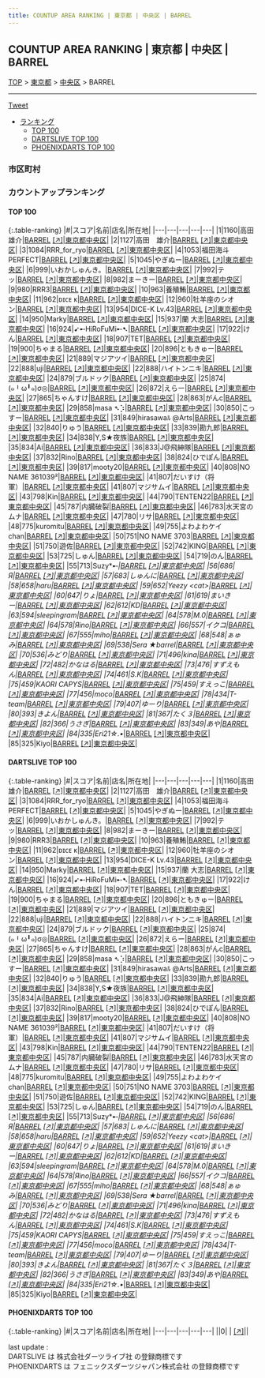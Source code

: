 ```yaml
---
title: COUNTUP AREA RANKING | 東京都 | 中央区 | BARREL
---
```

## COUNTUP AREA RANKING | 東京都 | 中央区 | BARREL

[TOP](/darts/rank/) > [東京都](/darts/rank/東京都/) > [中央区](/darts/rank/東京都/中央区/) > BARREL

___

<a href="https://twitter.com/share?ref_src=twsrc%5Etfw" data-text="COUNTUP AREA RANKING | 東京都中央区BARREL" class="twitter-share-button" data-hashtags="DARTSLIVE,PHOENIXDARTS,darts,ダーツ" data-show-count="false">Tweet</a>

* [ランキング](#カウントアップランキング)
    * [TOP 100](#top-100)
    * [DARTSLIVE TOP 100](#dartslive-top-100)
    * [PHOENIXDARTS TOP 100](#phoenixdarts-top-100)

### 市区町村

<ul>

</ul>

### カウントアップランキング

#### TOP 100



{:.table-ranking}
|#|スコア|名前|店名|所在地|
|---|---|---|---|---|
|1|1160|<span class="rank-name-dl">高田 雄介</span>|<a href="/darts/rank/shops/43c4348ed95f84d40d9b047a20a7ba1e.html">BARREL</a> <a href="https://search.dartslive.com/jp/shop/43c4348ed95f84d40d9b047a20a7ba1e">[↗]</a>|<a href="/darts/rank/東京都/中央区">東京都中央区</a>|
|2|1127|<span class="rank-name-dl">高田　雄介</span>|<a href="/darts/rank/shops/43c4348ed95f84d40d9b047a20a7ba1e.html">BARREL</a> <a href="https://search.dartslive.com/jp/shop/43c4348ed95f84d40d9b047a20a7ba1e">[↗]</a>|<a href="/darts/rank/東京都/中央区">東京都中央区</a>|
|3|1084|<span class="rank-name-dl">RRR_for_ryo</span>|<a href="/darts/rank/shops/43c4348ed95f84d40d9b047a20a7ba1e.html">BARREL</a> <a href="https://search.dartslive.com/jp/shop/43c4348ed95f84d40d9b047a20a7ba1e">[↗]</a>|<a href="/darts/rank/東京都/中央区">東京都中央区</a>|
|4|1053|<span class="rank-name-dl">福田海斗PERFECT</span>|<a href="/darts/rank/shops/43c4348ed95f84d40d9b047a20a7ba1e.html">BARREL</a> <a href="https://search.dartslive.com/jp/shop/43c4348ed95f84d40d9b047a20a7ba1e">[↗]</a>|<a href="/darts/rank/東京都/中央区">東京都中央区</a>|
|5|1045|<span class="rank-name-dl">やぎぬー</span>|<a href="/darts/rank/shops/43c4348ed95f84d40d9b047a20a7ba1e.html">BARREL</a> <a href="https://search.dartslive.com/jp/shop/43c4348ed95f84d40d9b047a20a7ba1e">[↗]</a>|<a href="/darts/rank/東京都/中央区">東京都中央区</a>|
|6|999|<span class="rank-name-dl">いおかしゅんき。</span>|<a href="/darts/rank/shops/43c4348ed95f84d40d9b047a20a7ba1e.html">BARREL</a> <a href="https://search.dartslive.com/jp/shop/43c4348ed95f84d40d9b047a20a7ba1e">[↗]</a>|<a href="/darts/rank/東京都/中央区">東京都中央区</a>|
|7|992|<span class="rank-name-dl">テッ</span>|<a href="/darts/rank/shops/43c4348ed95f84d40d9b047a20a7ba1e.html">BARREL</a> <a href="https://search.dartslive.com/jp/shop/43c4348ed95f84d40d9b047a20a7ba1e">[↗]</a>|<a href="/darts/rank/東京都/中央区">東京都中央区</a>|
|8|982|<span class="rank-name-dl">まーきー</span>|<a href="/darts/rank/shops/43c4348ed95f84d40d9b047a20a7ba1e.html">BARREL</a> <a href="https://search.dartslive.com/jp/shop/43c4348ed95f84d40d9b047a20a7ba1e">[↗]</a>|<a href="/darts/rank/東京都/中央区">東京都中央区</a>|
|9|980|<span class="rank-name-dl">RRR3</span>|<a href="/darts/rank/shops/43c4348ed95f84d40d9b047a20a7ba1e.html">BARREL</a> <a href="https://search.dartslive.com/jp/shop/43c4348ed95f84d40d9b047a20a7ba1e">[↗]</a>|<a href="/darts/rank/東京都/中央区">東京都中央区</a>|
|10|963|<span class="rank-name-dl">養殖鮪</span>|<a href="/darts/rank/shops/43c4348ed95f84d40d9b047a20a7ba1e.html">BARREL</a> <a href="https://search.dartslive.com/jp/shop/43c4348ed95f84d40d9b047a20a7ba1e">[↗]</a>|<a href="/darts/rank/東京都/中央区">東京都中央区</a>|
|11|962|<span class="rank-name-dl">ᴅɪᴄᴇ ᴋ</span>|<a href="/darts/rank/shops/43c4348ed95f84d40d9b047a20a7ba1e.html">BARREL</a> <a href="https://search.dartslive.com/jp/shop/43c4348ed95f84d40d9b047a20a7ba1e">[↗]</a>|<a href="/darts/rank/東京都/中央区">東京都中央区</a>|
|12|960|<span class="rank-name-dl">牡羊座のシオン</span>|<a href="/darts/rank/shops/43c4348ed95f84d40d9b047a20a7ba1e.html">BARREL</a> <a href="https://search.dartslive.com/jp/shop/43c4348ed95f84d40d9b047a20a7ba1e">[↗]</a>|<a href="/darts/rank/東京都/中央区">東京都中央区</a>|
|13|954|<span class="rank-name-dl">DICE-K Lv.43</span>|<a href="/darts/rank/shops/43c4348ed95f84d40d9b047a20a7ba1e.html">BARREL</a> <a href="https://search.dartslive.com/jp/shop/43c4348ed95f84d40d9b047a20a7ba1e">[↗]</a>|<a href="/darts/rank/東京都/中央区">東京都中央区</a>|
|14|950|<span class="rank-name-dl">Marky</span>|<a href="/darts/rank/shops/43c4348ed95f84d40d9b047a20a7ba1e.html">BARREL</a> <a href="https://search.dartslive.com/jp/shop/43c4348ed95f84d40d9b047a20a7ba1e">[↗]</a>|<a href="/darts/rank/東京都/中央区">東京都中央区</a>|
|15|937|<span class="rank-name-dl">蘭 大志</span>|<a href="/darts/rank/shops/43c4348ed95f84d40d9b047a20a7ba1e.html">BARREL</a> <a href="https://search.dartslive.com/jp/shop/43c4348ed95f84d40d9b047a20a7ba1e">[↗]</a>|<a href="/darts/rank/東京都/中央区">東京都中央区</a>|
|16|924|<span class="rank-name-dl">➹➸HiRoFuMi➸➷</span>|<a href="/darts/rank/shops/43c4348ed95f84d40d9b047a20a7ba1e.html">BARREL</a> <a href="https://search.dartslive.com/jp/shop/43c4348ed95f84d40d9b047a20a7ba1e">[↗]</a>|<a href="/darts/rank/東京都/中央区">東京都中央区</a>|
|17|922|<span class="rank-name-dl">けん</span>|<a href="/darts/rank/shops/43c4348ed95f84d40d9b047a20a7ba1e.html">BARREL</a> <a href="https://search.dartslive.com/jp/shop/43c4348ed95f84d40d9b047a20a7ba1e">[↗]</a>|<a href="/darts/rank/東京都/中央区">東京都中央区</a>|
|18|907|<span class="rank-name-dl">TET</span>|<a href="/darts/rank/shops/43c4348ed95f84d40d9b047a20a7ba1e.html">BARREL</a> <a href="https://search.dartslive.com/jp/shop/43c4348ed95f84d40d9b047a20a7ba1e">[↗]</a>|<a href="/darts/rank/東京都/中央区">東京都中央区</a>|
|19|900|<span class="rank-name-dl">ちゃまる</span>|<a href="/darts/rank/shops/43c4348ed95f84d40d9b047a20a7ba1e.html">BARREL</a> <a href="https://search.dartslive.com/jp/shop/43c4348ed95f84d40d9b047a20a7ba1e">[↗]</a>|<a href="/darts/rank/東京都/中央区">東京都中央区</a>|
|20|896|<span class="rank-name-dl">ともきゅー</span>|<a href="/darts/rank/shops/43c4348ed95f84d40d9b047a20a7ba1e.html">BARREL</a> <a href="https://search.dartslive.com/jp/shop/43c4348ed95f84d40d9b047a20a7ba1e">[↗]</a>|<a href="/darts/rank/東京都/中央区">東京都中央区</a>|
|21|889|<span class="rank-name-dl">マジアツイ</span>|<a href="/darts/rank/shops/43c4348ed95f84d40d9b047a20a7ba1e.html">BARREL</a> <a href="https://search.dartslive.com/jp/shop/43c4348ed95f84d40d9b047a20a7ba1e">[↗]</a>|<a href="/darts/rank/東京都/中央区">東京都中央区</a>|
|22|888|<span class="rank-name-dl">uji</span>|<a href="/darts/rank/shops/43c4348ed95f84d40d9b047a20a7ba1e.html">BARREL</a> <a href="https://search.dartslive.com/jp/shop/43c4348ed95f84d40d9b047a20a7ba1e">[↗]</a>|<a href="/darts/rank/東京都/中央区">東京都中央区</a>|
|22|888|<span class="rank-name-dl">ハイトンニキ</span>|<a href="/darts/rank/shops/43c4348ed95f84d40d9b047a20a7ba1e.html">BARREL</a> <a href="https://search.dartslive.com/jp/shop/43c4348ed95f84d40d9b047a20a7ba1e">[↗]</a>|<a href="/darts/rank/東京都/中央区">東京都中央区</a>|
|24|879|<span class="rank-name-dl">ブルドック</span>|<a href="/darts/rank/shops/43c4348ed95f84d40d9b047a20a7ba1e.html">BARREL</a> <a href="https://search.dartslive.com/jp/shop/43c4348ed95f84d40d9b047a20a7ba1e">[↗]</a>|<a href="/darts/rank/東京都/中央区">東京都中央区</a>|
|25|874|<span class="rank-name-dl">(๑╹ω╹๑)σ◎</span>|<a href="/darts/rank/shops/43c4348ed95f84d40d9b047a20a7ba1e.html">BARREL</a> <a href="https://search.dartslive.com/jp/shop/43c4348ed95f84d40d9b047a20a7ba1e">[↗]</a>|<a href="/darts/rank/東京都/中央区">東京都中央区</a>|
|26|872|<span class="rank-name-dl">えらー</span>|<a href="/darts/rank/shops/43c4348ed95f84d40d9b047a20a7ba1e.html">BARREL</a> <a href="https://search.dartslive.com/jp/shop/43c4348ed95f84d40d9b047a20a7ba1e">[↗]</a>|<a href="/darts/rank/東京都/中央区">東京都中央区</a>|
|27|865|<span class="rank-name-dl">ちゃんすけ</span>|<a href="/darts/rank/shops/43c4348ed95f84d40d9b047a20a7ba1e.html">BARREL</a> <a href="https://search.dartslive.com/jp/shop/43c4348ed95f84d40d9b047a20a7ba1e">[↗]</a>|<a href="/darts/rank/東京都/中央区">東京都中央区</a>|
|28|863|<span class="rank-name-dl">がんc</span>|<a href="/darts/rank/shops/43c4348ed95f84d40d9b047a20a7ba1e.html">BARREL</a> <a href="https://search.dartslive.com/jp/shop/43c4348ed95f84d40d9b047a20a7ba1e">[↗]</a>|<a href="/darts/rank/東京都/中央区">東京都中央区</a>|
|29|858|<span class="rank-name-dl">masa ➴⡱</span>|<a href="/darts/rank/shops/43c4348ed95f84d40d9b047a20a7ba1e.html">BARREL</a> <a href="https://search.dartslive.com/jp/shop/43c4348ed95f84d40d9b047a20a7ba1e">[↗]</a>|<a href="/darts/rank/東京都/中央区">東京都中央区</a>|
|30|850|<span class="rank-name-dl">こっすー</span>|<a href="/darts/rank/shops/43c4348ed95f84d40d9b047a20a7ba1e.html">BARREL</a> <a href="https://search.dartslive.com/jp/shop/43c4348ed95f84d40d9b047a20a7ba1e">[↗]</a>|<a href="/darts/rank/東京都/中央区">東京都中央区</a>|
|31|849|<span class="rank-name-dl">hirasawaﾙ @Arts</span>|<a href="/darts/rank/shops/43c4348ed95f84d40d9b047a20a7ba1e.html">BARREL</a> <a href="https://search.dartslive.com/jp/shop/43c4348ed95f84d40d9b047a20a7ba1e">[↗]</a>|<a href="/darts/rank/東京都/中央区">東京都中央区</a>|
|32|840|<span class="rank-name-dl">りゅう</span>|<a href="/darts/rank/shops/43c4348ed95f84d40d9b047a20a7ba1e.html">BARREL</a> <a href="https://search.dartslive.com/jp/shop/43c4348ed95f84d40d9b047a20a7ba1e">[↗]</a>|<a href="/darts/rank/東京都/中央区">東京都中央区</a>|
|33|839|<span class="rank-name-dl">勘九郎</span>|<a href="/darts/rank/shops/43c4348ed95f84d40d9b047a20a7ba1e.html">BARREL</a> <a href="https://search.dartslive.com/jp/shop/43c4348ed95f84d40d9b047a20a7ba1e">[↗]</a>|<a href="/darts/rank/東京都/中央区">東京都中央区</a>|
|34|838|<span class="rank-name-dl">Y,S★夜族</span>|<a href="/darts/rank/shops/43c4348ed95f84d40d9b047a20a7ba1e.html">BARREL</a> <a href="https://search.dartslive.com/jp/shop/43c4348ed95f84d40d9b047a20a7ba1e">[↗]</a>|<a href="/darts/rank/東京都/中央区">東京都中央区</a>|
|35|834|<span class="rank-name-dl">Ai</span>|<a href="/darts/rank/shops/43c4348ed95f84d40d9b047a20a7ba1e.html">BARREL</a> <a href="https://search.dartslive.com/jp/shop/43c4348ed95f84d40d9b047a20a7ba1e">[↗]</a>|<a href="/darts/rank/東京都/中央区">東京都中央区</a>|
|36|833|<span class="rank-name-dl">J@飛紳隊</span>|<a href="/darts/rank/shops/43c4348ed95f84d40d9b047a20a7ba1e.html">BARREL</a> <a href="https://search.dartslive.com/jp/shop/43c4348ed95f84d40d9b047a20a7ba1e">[↗]</a>|<a href="/darts/rank/東京都/中央区">東京都中央区</a>|
|37|832|<span class="rank-name-dl">Rino</span>|<a href="/darts/rank/shops/43c4348ed95f84d40d9b047a20a7ba1e.html">BARREL</a> <a href="https://search.dartslive.com/jp/shop/43c4348ed95f84d40d9b047a20a7ba1e">[↗]</a>|<a href="/darts/rank/東京都/中央区">東京都中央区</a>|
|38|824|<span class="rank-name-dl">ひでぽん</span>|<a href="/darts/rank/shops/43c4348ed95f84d40d9b047a20a7ba1e.html">BARREL</a> <a href="https://search.dartslive.com/jp/shop/43c4348ed95f84d40d9b047a20a7ba1e">[↗]</a>|<a href="/darts/rank/東京都/中央区">東京都中央区</a>|
|39|817|<span class="rank-name-dl">mooty20</span>|<a href="/darts/rank/shops/43c4348ed95f84d40d9b047a20a7ba1e.html">BARREL</a> <a href="https://search.dartslive.com/jp/shop/43c4348ed95f84d40d9b047a20a7ba1e">[↗]</a>|<a href="/darts/rank/東京都/中央区">東京都中央区</a>|
|40|808|<span class="rank-name-dl">NO NAME 361039²</span>|<a href="/darts/rank/shops/43c4348ed95f84d40d9b047a20a7ba1e.html">BARREL</a> <a href="https://search.dartslive.com/jp/shop/43c4348ed95f84d40d9b047a20a7ba1e">[↗]</a>|<a href="/darts/rank/東京都/中央区">東京都中央区</a>|
|41|807|<span class="rank-name-dl">だいすけ（将軍）</span>|<a href="/darts/rank/shops/43c4348ed95f84d40d9b047a20a7ba1e.html">BARREL</a> <a href="https://search.dartslive.com/jp/shop/43c4348ed95f84d40d9b047a20a7ba1e">[↗]</a>|<a href="/darts/rank/東京都/中央区">東京都中央区</a>|
|41|807|<span class="rank-name-dl">マジサムイ</span>|<a href="/darts/rank/shops/43c4348ed95f84d40d9b047a20a7ba1e.html">BARREL</a> <a href="https://search.dartslive.com/jp/shop/43c4348ed95f84d40d9b047a20a7ba1e">[↗]</a>|<a href="/darts/rank/東京都/中央区">東京都中央区</a>|
|43|798|<span class="rank-name-dl">Kin</span>|<a href="/darts/rank/shops/43c4348ed95f84d40d9b047a20a7ba1e.html">BARREL</a> <a href="https://search.dartslive.com/jp/shop/43c4348ed95f84d40d9b047a20a7ba1e">[↗]</a>|<a href="/darts/rank/東京都/中央区">東京都中央区</a>|
|44|790|<span class="rank-name-dl">TENTEN22</span>|<a href="/darts/rank/shops/43c4348ed95f84d40d9b047a20a7ba1e.html">BARREL</a> <a href="https://search.dartslive.com/jp/shop/43c4348ed95f84d40d9b047a20a7ba1e">[↗]</a>|<a href="/darts/rank/東京都/中央区">東京都中央区</a>|
|45|787|<span class="rank-name-dl">内臓破裂</span>|<a href="/darts/rank/shops/43c4348ed95f84d40d9b047a20a7ba1e.html">BARREL</a> <a href="https://search.dartslive.com/jp/shop/43c4348ed95f84d40d9b047a20a7ba1e">[↗]</a>|<a href="/darts/rank/東京都/中央区">東京都中央区</a>|
|46|783|<span class="rank-name-dl">水天宮のムナ</span>|<a href="/darts/rank/shops/43c4348ed95f84d40d9b047a20a7ba1e.html">BARREL</a> <a href="https://search.dartslive.com/jp/shop/43c4348ed95f84d40d9b047a20a7ba1e">[↗]</a>|<a href="/darts/rank/東京都/中央区">東京都中央区</a>|
|47|780|<span class="rank-name-dl">リサ</span>|<a href="/darts/rank/shops/43c4348ed95f84d40d9b047a20a7ba1e.html">BARREL</a> <a href="https://search.dartslive.com/jp/shop/43c4348ed95f84d40d9b047a20a7ba1e">[↗]</a>|<a href="/darts/rank/東京都/中央区">東京都中央区</a>|
|48|775|<span class="rank-name-dl">kuromitu</span>|<a href="/darts/rank/shops/43c4348ed95f84d40d9b047a20a7ba1e.html">BARREL</a> <a href="https://search.dartslive.com/jp/shop/43c4348ed95f84d40d9b047a20a7ba1e">[↗]</a>|<a href="/darts/rank/東京都/中央区">東京都中央区</a>|
|49|755|<span class="rank-name-dl">よわよわケイchan</span>|<a href="/darts/rank/shops/43c4348ed95f84d40d9b047a20a7ba1e.html">BARREL</a> <a href="https://search.dartslive.com/jp/shop/43c4348ed95f84d40d9b047a20a7ba1e">[↗]</a>|<a href="/darts/rank/東京都/中央区">東京都中央区</a>|
|50|751|<span class="rank-name-dl">NO NAME 3703</span>|<a href="/darts/rank/shops/43c4348ed95f84d40d9b047a20a7ba1e.html">BARREL</a> <a href="https://search.dartslive.com/jp/shop/43c4348ed95f84d40d9b047a20a7ba1e">[↗]</a>|<a href="/darts/rank/東京都/中央区">東京都中央区</a>|
|51|750|<span class="rank-name-dl">遊佐</span>|<a href="/darts/rank/shops/43c4348ed95f84d40d9b047a20a7ba1e.html">BARREL</a> <a href="https://search.dartslive.com/jp/shop/43c4348ed95f84d40d9b047a20a7ba1e">[↗]</a>|<a href="/darts/rank/東京都/中央区">東京都中央区</a>|
|52|742|<span class="rank-name-dl">KING</span>|<a href="/darts/rank/shops/43c4348ed95f84d40d9b047a20a7ba1e.html">BARREL</a> <a href="https://search.dartslive.com/jp/shop/43c4348ed95f84d40d9b047a20a7ba1e">[↗]</a>|<a href="/darts/rank/東京都/中央区">東京都中央区</a>|
|53|725|<span class="rank-name-dl">しゅん</span>|<a href="/darts/rank/shops/43c4348ed95f84d40d9b047a20a7ba1e.html">BARREL</a> <a href="https://search.dartslive.com/jp/shop/43c4348ed95f84d40d9b047a20a7ba1e">[↗]</a>|<a href="/darts/rank/東京都/中央区">東京都中央区</a>|
|54|719|<span class="rank-name-dl">のん</span>|<a href="/darts/rank/shops/43c4348ed95f84d40d9b047a20a7ba1e.html">BARREL</a> <a href="https://search.dartslive.com/jp/shop/43c4348ed95f84d40d9b047a20a7ba1e">[↗]</a>|<a href="/darts/rank/東京都/中央区">東京都中央区</a>|
|55|713|<span class="rank-name-dl">Suzy*➸*</span>|<a href="/darts/rank/shops/43c4348ed95f84d40d9b047a20a7ba1e.html">BARREL</a> <a href="https://search.dartslive.com/jp/shop/43c4348ed95f84d40d9b047a20a7ba1e">[↗]</a>|<a href="/darts/rank/東京都/中央区">東京都中央区</a>|
|56|686|<span class="rank-name-dl">Я</span>|<a href="/darts/rank/shops/43c4348ed95f84d40d9b047a20a7ba1e.html">BARREL</a> <a href="https://search.dartslive.com/jp/shop/43c4348ed95f84d40d9b047a20a7ba1e">[↗]</a>|<a href="/darts/rank/東京都/中央区">東京都中央区</a>|
|57|683|<span class="rank-name-dl">しゅんに</span>|<a href="/darts/rank/shops/43c4348ed95f84d40d9b047a20a7ba1e.html">BARREL</a> <a href="https://search.dartslive.com/jp/shop/43c4348ed95f84d40d9b047a20a7ba1e">[↗]</a>|<a href="/darts/rank/東京都/中央区">東京都中央区</a>|
|58|658|<span class="rank-name-dl">haru</span>|<a href="/darts/rank/shops/43c4348ed95f84d40d9b047a20a7ba1e.html">BARREL</a> <a href="https://search.dartslive.com/jp/shop/43c4348ed95f84d40d9b047a20a7ba1e">[↗]</a>|<a href="/darts/rank/東京都/中央区">東京都中央区</a>|
|59|652|<span class="rank-name-dl">Yeezy &lt;cat&gt;</span>|<a href="/darts/rank/shops/43c4348ed95f84d40d9b047a20a7ba1e.html">BARREL</a> <a href="https://search.dartslive.com/jp/shop/43c4348ed95f84d40d9b047a20a7ba1e">[↗]</a>|<a href="/darts/rank/東京都/中央区">東京都中央区</a>|
|60|647|<span class="rank-name-dl">りょ</span>|<a href="/darts/rank/shops/43c4348ed95f84d40d9b047a20a7ba1e.html">BARREL</a> <a href="https://search.dartslive.com/jp/shop/43c4348ed95f84d40d9b047a20a7ba1e">[↗]</a>|<a href="/darts/rank/東京都/中央区">東京都中央区</a>|
|61|619|<span class="rank-name-dl">まいきー</span>|<a href="/darts/rank/shops/43c4348ed95f84d40d9b047a20a7ba1e.html">BARREL</a> <a href="https://search.dartslive.com/jp/shop/43c4348ed95f84d40d9b047a20a7ba1e">[↗]</a>|<a href="/darts/rank/東京都/中央区">東京都中央区</a>|
|62|612|<span class="rank-name-dl">KD</span>|<a href="/darts/rank/shops/43c4348ed95f84d40d9b047a20a7ba1e.html">BARREL</a> <a href="https://search.dartslive.com/jp/shop/43c4348ed95f84d40d9b047a20a7ba1e">[↗]</a>|<a href="/darts/rank/東京都/中央区">東京都中央区</a>|
|63|594|<span class="rank-name-dl">sleepingram</span>|<a href="/darts/rank/shops/43c4348ed95f84d40d9b047a20a7ba1e.html">BARREL</a> <a href="https://search.dartslive.com/jp/shop/43c4348ed95f84d40d9b047a20a7ba1e">[↗]</a>|<a href="/darts/rank/東京都/中央区">東京都中央区</a>|
|64|578|<span class="rank-name-dl">M.0</span>|<a href="/darts/rank/shops/43c4348ed95f84d40d9b047a20a7ba1e.html">BARREL</a> <a href="https://search.dartslive.com/jp/shop/43c4348ed95f84d40d9b047a20a7ba1e">[↗]</a>|<a href="/darts/rank/東京都/中央区">東京都中央区</a>|
|64|578|<span class="rank-name-dl">Яino</span>|<a href="/darts/rank/shops/43c4348ed95f84d40d9b047a20a7ba1e.html">BARREL</a> <a href="https://search.dartslive.com/jp/shop/43c4348ed95f84d40d9b047a20a7ba1e">[↗]</a>|<a href="/darts/rank/東京都/中央区">東京都中央区</a>|
|66|557|<span class="rank-name-dl">イクコ</span>|<a href="/darts/rank/shops/43c4348ed95f84d40d9b047a20a7ba1e.html">BARREL</a> <a href="https://search.dartslive.com/jp/shop/43c4348ed95f84d40d9b047a20a7ba1e">[↗]</a>|<a href="/darts/rank/東京都/中央区">東京都中央区</a>|
|67|555|<span class="rank-name-dl">miho</span>|<a href="/darts/rank/shops/43c4348ed95f84d40d9b047a20a7ba1e.html">BARREL</a> <a href="https://search.dartslive.com/jp/shop/43c4348ed95f84d40d9b047a20a7ba1e">[↗]</a>|<a href="/darts/rank/東京都/中央区">東京都中央区</a>|
|68|548|<span class="rank-name-dl">ぁゅみ</span>|<a href="/darts/rank/shops/43c4348ed95f84d40d9b047a20a7ba1e.html">BARREL</a> <a href="https://search.dartslive.com/jp/shop/43c4348ed95f84d40d9b047a20a7ba1e">[↗]</a>|<a href="/darts/rank/東京都/中央区">東京都中央区</a>|
|69|538|<span class="rank-name-dl">Sera ★barrel</span>|<a href="/darts/rank/shops/43c4348ed95f84d40d9b047a20a7ba1e.html">BARREL</a> <a href="https://search.dartslive.com/jp/shop/43c4348ed95f84d40d9b047a20a7ba1e">[↗]</a>|<a href="/darts/rank/東京都/中央区">東京都中央区</a>|
|70|536|<span class="rank-name-dl">みどり</span>|<a href="/darts/rank/shops/43c4348ed95f84d40d9b047a20a7ba1e.html">BARREL</a> <a href="https://search.dartslive.com/jp/shop/43c4348ed95f84d40d9b047a20a7ba1e">[↗]</a>|<a href="/darts/rank/東京都/中央区">東京都中央区</a>|
|71|496|<span class="rank-name-dl">kina</span>|<a href="/darts/rank/shops/43c4348ed95f84d40d9b047a20a7ba1e.html">BARREL</a> <a href="https://search.dartslive.com/jp/shop/43c4348ed95f84d40d9b047a20a7ba1e">[↗]</a>|<a href="/darts/rank/東京都/中央区">東京都中央区</a>|
|72|482|<span class="rank-name-dl">かなはる</span>|<a href="/darts/rank/shops/43c4348ed95f84d40d9b047a20a7ba1e.html">BARREL</a> <a href="https://search.dartslive.com/jp/shop/43c4348ed95f84d40d9b047a20a7ba1e">[↗]</a>|<a href="/darts/rank/東京都/中央区">東京都中央区</a>|
|73|476|<span class="rank-name-dl">すずえもん</span>|<a href="/darts/rank/shops/43c4348ed95f84d40d9b047a20a7ba1e.html">BARREL</a> <a href="https://search.dartslive.com/jp/shop/43c4348ed95f84d40d9b047a20a7ba1e">[↗]</a>|<a href="/darts/rank/東京都/中央区">東京都中央区</a>|
|74|461|<span class="rank-name-dl">S.K</span>|<a href="/darts/rank/shops/43c4348ed95f84d40d9b047a20a7ba1e.html">BARREL</a> <a href="https://search.dartslive.com/jp/shop/43c4348ed95f84d40d9b047a20a7ba1e">[↗]</a>|<a href="/darts/rank/東京都/中央区">東京都中央区</a>|
|75|459|<span class="rank-name-dl">KAORI CAPYS</span>|<a href="/darts/rank/shops/43c4348ed95f84d40d9b047a20a7ba1e.html">BARREL</a> <a href="https://search.dartslive.com/jp/shop/43c4348ed95f84d40d9b047a20a7ba1e">[↗]</a>|<a href="/darts/rank/東京都/中央区">東京都中央区</a>|
|75|459|<span class="rank-name-dl">すえっこ</span>|<a href="/darts/rank/shops/43c4348ed95f84d40d9b047a20a7ba1e.html">BARREL</a> <a href="https://search.dartslive.com/jp/shop/43c4348ed95f84d40d9b047a20a7ba1e">[↗]</a>|<a href="/darts/rank/東京都/中央区">東京都中央区</a>|
|77|456|<span class="rank-name-dl">moco</span>|<a href="/darts/rank/shops/43c4348ed95f84d40d9b047a20a7ba1e.html">BARREL</a> <a href="https://search.dartslive.com/jp/shop/43c4348ed95f84d40d9b047a20a7ba1e">[↗]</a>|<a href="/darts/rank/東京都/中央区">東京都中央区</a>|
|78|434|<span class="rank-name-dl">T-team</span>|<a href="/darts/rank/shops/43c4348ed95f84d40d9b047a20a7ba1e.html">BARREL</a> <a href="https://search.dartslive.com/jp/shop/43c4348ed95f84d40d9b047a20a7ba1e">[↗]</a>|<a href="/darts/rank/東京都/中央区">東京都中央区</a>|
|79|407|<span class="rank-name-dl">ゆーり</span>|<a href="/darts/rank/shops/43c4348ed95f84d40d9b047a20a7ba1e.html">BARREL</a> <a href="https://search.dartslive.com/jp/shop/43c4348ed95f84d40d9b047a20a7ba1e">[↗]</a>|<a href="/darts/rank/東京都/中央区">東京都中央区</a>|
|80|393|<span class="rank-name-dl">きよん</span>|<a href="/darts/rank/shops/43c4348ed95f84d40d9b047a20a7ba1e.html">BARREL</a> <a href="https://search.dartslive.com/jp/shop/43c4348ed95f84d40d9b047a20a7ba1e">[↗]</a>|<a href="/darts/rank/東京都/中央区">東京都中央区</a>|
|81|367|<span class="rank-name-dl">たく３</span>|<a href="/darts/rank/shops/43c4348ed95f84d40d9b047a20a7ba1e.html">BARREL</a> <a href="https://search.dartslive.com/jp/shop/43c4348ed95f84d40d9b047a20a7ba1e">[↗]</a>|<a href="/darts/rank/東京都/中央区">東京都中央区</a>|
|82|366|<span class="rank-name-dl">うさぎ</span>|<a href="/darts/rank/shops/43c4348ed95f84d40d9b047a20a7ba1e.html">BARREL</a> <a href="https://search.dartslive.com/jp/shop/43c4348ed95f84d40d9b047a20a7ba1e">[↗]</a>|<a href="/darts/rank/東京都/中央区">東京都中央区</a>|
|83|349|<span class="rank-name-dl">あや</span>|<a href="/darts/rank/shops/43c4348ed95f84d40d9b047a20a7ba1e.html">BARREL</a> <a href="https://search.dartslive.com/jp/shop/43c4348ed95f84d40d9b047a20a7ba1e">[↗]</a>|<a href="/darts/rank/東京都/中央区">東京都中央区</a>|
|84|335|<span class="rank-name-dl">Eri21☆.•*</span>|<a href="/darts/rank/shops/43c4348ed95f84d40d9b047a20a7ba1e.html">BARREL</a> <a href="https://search.dartslive.com/jp/shop/43c4348ed95f84d40d9b047a20a7ba1e">[↗]</a>|<a href="/darts/rank/東京都/中央区">東京都中央区</a>|
|85|325|<span class="rank-name-dl">Kiyo</span>|<a href="/darts/rank/shops/43c4348ed95f84d40d9b047a20a7ba1e.html">BARREL</a> <a href="https://search.dartslive.com/jp/shop/43c4348ed95f84d40d9b047a20a7ba1e">[↗]</a>|<a href="/darts/rank/東京都/中央区">東京都中央区</a>|


#### DARTSLIVE TOP 100



{:.table-ranking}
|#|スコア|名前|店名|所在地|
|---|---|---|---|---|
|1|1160|<span class="rank-name-dl">高田 雄介</span>|<a href="/darts/rank/shops/43c4348ed95f84d40d9b047a20a7ba1e.html">BARREL</a> <a href="https://search.dartslive.com/jp/shop/43c4348ed95f84d40d9b047a20a7ba1e">[↗]</a>|<a href="/darts/rank/東京都/中央区">東京都中央区</a>|
|2|1127|<span class="rank-name-dl">高田　雄介</span>|<a href="/darts/rank/shops/43c4348ed95f84d40d9b047a20a7ba1e.html">BARREL</a> <a href="https://search.dartslive.com/jp/shop/43c4348ed95f84d40d9b047a20a7ba1e">[↗]</a>|<a href="/darts/rank/東京都/中央区">東京都中央区</a>|
|3|1084|<span class="rank-name-dl">RRR_for_ryo</span>|<a href="/darts/rank/shops/43c4348ed95f84d40d9b047a20a7ba1e.html">BARREL</a> <a href="https://search.dartslive.com/jp/shop/43c4348ed95f84d40d9b047a20a7ba1e">[↗]</a>|<a href="/darts/rank/東京都/中央区">東京都中央区</a>|
|4|1053|<span class="rank-name-dl">福田海斗PERFECT</span>|<a href="/darts/rank/shops/43c4348ed95f84d40d9b047a20a7ba1e.html">BARREL</a> <a href="https://search.dartslive.com/jp/shop/43c4348ed95f84d40d9b047a20a7ba1e">[↗]</a>|<a href="/darts/rank/東京都/中央区">東京都中央区</a>|
|5|1045|<span class="rank-name-dl">やぎぬー</span>|<a href="/darts/rank/shops/43c4348ed95f84d40d9b047a20a7ba1e.html">BARREL</a> <a href="https://search.dartslive.com/jp/shop/43c4348ed95f84d40d9b047a20a7ba1e">[↗]</a>|<a href="/darts/rank/東京都/中央区">東京都中央区</a>|
|6|999|<span class="rank-name-dl">いおかしゅんき。</span>|<a href="/darts/rank/shops/43c4348ed95f84d40d9b047a20a7ba1e.html">BARREL</a> <a href="https://search.dartslive.com/jp/shop/43c4348ed95f84d40d9b047a20a7ba1e">[↗]</a>|<a href="/darts/rank/東京都/中央区">東京都中央区</a>|
|7|992|<span class="rank-name-dl">テッ</span>|<a href="/darts/rank/shops/43c4348ed95f84d40d9b047a20a7ba1e.html">BARREL</a> <a href="https://search.dartslive.com/jp/shop/43c4348ed95f84d40d9b047a20a7ba1e">[↗]</a>|<a href="/darts/rank/東京都/中央区">東京都中央区</a>|
|8|982|<span class="rank-name-dl">まーきー</span>|<a href="/darts/rank/shops/43c4348ed95f84d40d9b047a20a7ba1e.html">BARREL</a> <a href="https://search.dartslive.com/jp/shop/43c4348ed95f84d40d9b047a20a7ba1e">[↗]</a>|<a href="/darts/rank/東京都/中央区">東京都中央区</a>|
|9|980|<span class="rank-name-dl">RRR3</span>|<a href="/darts/rank/shops/43c4348ed95f84d40d9b047a20a7ba1e.html">BARREL</a> <a href="https://search.dartslive.com/jp/shop/43c4348ed95f84d40d9b047a20a7ba1e">[↗]</a>|<a href="/darts/rank/東京都/中央区">東京都中央区</a>|
|10|963|<span class="rank-name-dl">養殖鮪</span>|<a href="/darts/rank/shops/43c4348ed95f84d40d9b047a20a7ba1e.html">BARREL</a> <a href="https://search.dartslive.com/jp/shop/43c4348ed95f84d40d9b047a20a7ba1e">[↗]</a>|<a href="/darts/rank/東京都/中央区">東京都中央区</a>|
|11|962|<span class="rank-name-dl">ᴅɪᴄᴇ ᴋ</span>|<a href="/darts/rank/shops/43c4348ed95f84d40d9b047a20a7ba1e.html">BARREL</a> <a href="https://search.dartslive.com/jp/shop/43c4348ed95f84d40d9b047a20a7ba1e">[↗]</a>|<a href="/darts/rank/東京都/中央区">東京都中央区</a>|
|12|960|<span class="rank-name-dl">牡羊座のシオン</span>|<a href="/darts/rank/shops/43c4348ed95f84d40d9b047a20a7ba1e.html">BARREL</a> <a href="https://search.dartslive.com/jp/shop/43c4348ed95f84d40d9b047a20a7ba1e">[↗]</a>|<a href="/darts/rank/東京都/中央区">東京都中央区</a>|
|13|954|<span class="rank-name-dl">DICE-K Lv.43</span>|<a href="/darts/rank/shops/43c4348ed95f84d40d9b047a20a7ba1e.html">BARREL</a> <a href="https://search.dartslive.com/jp/shop/43c4348ed95f84d40d9b047a20a7ba1e">[↗]</a>|<a href="/darts/rank/東京都/中央区">東京都中央区</a>|
|14|950|<span class="rank-name-dl">Marky</span>|<a href="/darts/rank/shops/43c4348ed95f84d40d9b047a20a7ba1e.html">BARREL</a> <a href="https://search.dartslive.com/jp/shop/43c4348ed95f84d40d9b047a20a7ba1e">[↗]</a>|<a href="/darts/rank/東京都/中央区">東京都中央区</a>|
|15|937|<span class="rank-name-dl">蘭 大志</span>|<a href="/darts/rank/shops/43c4348ed95f84d40d9b047a20a7ba1e.html">BARREL</a> <a href="https://search.dartslive.com/jp/shop/43c4348ed95f84d40d9b047a20a7ba1e">[↗]</a>|<a href="/darts/rank/東京都/中央区">東京都中央区</a>|
|16|924|<span class="rank-name-dl">➹➸HiRoFuMi➸➷</span>|<a href="/darts/rank/shops/43c4348ed95f84d40d9b047a20a7ba1e.html">BARREL</a> <a href="https://search.dartslive.com/jp/shop/43c4348ed95f84d40d9b047a20a7ba1e">[↗]</a>|<a href="/darts/rank/東京都/中央区">東京都中央区</a>|
|17|922|<span class="rank-name-dl">けん</span>|<a href="/darts/rank/shops/43c4348ed95f84d40d9b047a20a7ba1e.html">BARREL</a> <a href="https://search.dartslive.com/jp/shop/43c4348ed95f84d40d9b047a20a7ba1e">[↗]</a>|<a href="/darts/rank/東京都/中央区">東京都中央区</a>|
|18|907|<span class="rank-name-dl">TET</span>|<a href="/darts/rank/shops/43c4348ed95f84d40d9b047a20a7ba1e.html">BARREL</a> <a href="https://search.dartslive.com/jp/shop/43c4348ed95f84d40d9b047a20a7ba1e">[↗]</a>|<a href="/darts/rank/東京都/中央区">東京都中央区</a>|
|19|900|<span class="rank-name-dl">ちゃまる</span>|<a href="/darts/rank/shops/43c4348ed95f84d40d9b047a20a7ba1e.html">BARREL</a> <a href="https://search.dartslive.com/jp/shop/43c4348ed95f84d40d9b047a20a7ba1e">[↗]</a>|<a href="/darts/rank/東京都/中央区">東京都中央区</a>|
|20|896|<span class="rank-name-dl">ともきゅー</span>|<a href="/darts/rank/shops/43c4348ed95f84d40d9b047a20a7ba1e.html">BARREL</a> <a href="https://search.dartslive.com/jp/shop/43c4348ed95f84d40d9b047a20a7ba1e">[↗]</a>|<a href="/darts/rank/東京都/中央区">東京都中央区</a>|
|21|889|<span class="rank-name-dl">マジアツイ</span>|<a href="/darts/rank/shops/43c4348ed95f84d40d9b047a20a7ba1e.html">BARREL</a> <a href="https://search.dartslive.com/jp/shop/43c4348ed95f84d40d9b047a20a7ba1e">[↗]</a>|<a href="/darts/rank/東京都/中央区">東京都中央区</a>|
|22|888|<span class="rank-name-dl">uji</span>|<a href="/darts/rank/shops/43c4348ed95f84d40d9b047a20a7ba1e.html">BARREL</a> <a href="https://search.dartslive.com/jp/shop/43c4348ed95f84d40d9b047a20a7ba1e">[↗]</a>|<a href="/darts/rank/東京都/中央区">東京都中央区</a>|
|22|888|<span class="rank-name-dl">ハイトンニキ</span>|<a href="/darts/rank/shops/43c4348ed95f84d40d9b047a20a7ba1e.html">BARREL</a> <a href="https://search.dartslive.com/jp/shop/43c4348ed95f84d40d9b047a20a7ba1e">[↗]</a>|<a href="/darts/rank/東京都/中央区">東京都中央区</a>|
|24|879|<span class="rank-name-dl">ブルドック</span>|<a href="/darts/rank/shops/43c4348ed95f84d40d9b047a20a7ba1e.html">BARREL</a> <a href="https://search.dartslive.com/jp/shop/43c4348ed95f84d40d9b047a20a7ba1e">[↗]</a>|<a href="/darts/rank/東京都/中央区">東京都中央区</a>|
|25|874|<span class="rank-name-dl">(๑╹ω╹๑)σ◎</span>|<a href="/darts/rank/shops/43c4348ed95f84d40d9b047a20a7ba1e.html">BARREL</a> <a href="https://search.dartslive.com/jp/shop/43c4348ed95f84d40d9b047a20a7ba1e">[↗]</a>|<a href="/darts/rank/東京都/中央区">東京都中央区</a>|
|26|872|<span class="rank-name-dl">えらー</span>|<a href="/darts/rank/shops/43c4348ed95f84d40d9b047a20a7ba1e.html">BARREL</a> <a href="https://search.dartslive.com/jp/shop/43c4348ed95f84d40d9b047a20a7ba1e">[↗]</a>|<a href="/darts/rank/東京都/中央区">東京都中央区</a>|
|27|865|<span class="rank-name-dl">ちゃんすけ</span>|<a href="/darts/rank/shops/43c4348ed95f84d40d9b047a20a7ba1e.html">BARREL</a> <a href="https://search.dartslive.com/jp/shop/43c4348ed95f84d40d9b047a20a7ba1e">[↗]</a>|<a href="/darts/rank/東京都/中央区">東京都中央区</a>|
|28|863|<span class="rank-name-dl">がんc</span>|<a href="/darts/rank/shops/43c4348ed95f84d40d9b047a20a7ba1e.html">BARREL</a> <a href="https://search.dartslive.com/jp/shop/43c4348ed95f84d40d9b047a20a7ba1e">[↗]</a>|<a href="/darts/rank/東京都/中央区">東京都中央区</a>|
|29|858|<span class="rank-name-dl">masa ➴⡱</span>|<a href="/darts/rank/shops/43c4348ed95f84d40d9b047a20a7ba1e.html">BARREL</a> <a href="https://search.dartslive.com/jp/shop/43c4348ed95f84d40d9b047a20a7ba1e">[↗]</a>|<a href="/darts/rank/東京都/中央区">東京都中央区</a>|
|30|850|<span class="rank-name-dl">こっすー</span>|<a href="/darts/rank/shops/43c4348ed95f84d40d9b047a20a7ba1e.html">BARREL</a> <a href="https://search.dartslive.com/jp/shop/43c4348ed95f84d40d9b047a20a7ba1e">[↗]</a>|<a href="/darts/rank/東京都/中央区">東京都中央区</a>|
|31|849|<span class="rank-name-dl">hirasawaﾙ @Arts</span>|<a href="/darts/rank/shops/43c4348ed95f84d40d9b047a20a7ba1e.html">BARREL</a> <a href="https://search.dartslive.com/jp/shop/43c4348ed95f84d40d9b047a20a7ba1e">[↗]</a>|<a href="/darts/rank/東京都/中央区">東京都中央区</a>|
|32|840|<span class="rank-name-dl">りゅう</span>|<a href="/darts/rank/shops/43c4348ed95f84d40d9b047a20a7ba1e.html">BARREL</a> <a href="https://search.dartslive.com/jp/shop/43c4348ed95f84d40d9b047a20a7ba1e">[↗]</a>|<a href="/darts/rank/東京都/中央区">東京都中央区</a>|
|33|839|<span class="rank-name-dl">勘九郎</span>|<a href="/darts/rank/shops/43c4348ed95f84d40d9b047a20a7ba1e.html">BARREL</a> <a href="https://search.dartslive.com/jp/shop/43c4348ed95f84d40d9b047a20a7ba1e">[↗]</a>|<a href="/darts/rank/東京都/中央区">東京都中央区</a>|
|34|838|<span class="rank-name-dl">Y,S★夜族</span>|<a href="/darts/rank/shops/43c4348ed95f84d40d9b047a20a7ba1e.html">BARREL</a> <a href="https://search.dartslive.com/jp/shop/43c4348ed95f84d40d9b047a20a7ba1e">[↗]</a>|<a href="/darts/rank/東京都/中央区">東京都中央区</a>|
|35|834|<span class="rank-name-dl">Ai</span>|<a href="/darts/rank/shops/43c4348ed95f84d40d9b047a20a7ba1e.html">BARREL</a> <a href="https://search.dartslive.com/jp/shop/43c4348ed95f84d40d9b047a20a7ba1e">[↗]</a>|<a href="/darts/rank/東京都/中央区">東京都中央区</a>|
|36|833|<span class="rank-name-dl">J@飛紳隊</span>|<a href="/darts/rank/shops/43c4348ed95f84d40d9b047a20a7ba1e.html">BARREL</a> <a href="https://search.dartslive.com/jp/shop/43c4348ed95f84d40d9b047a20a7ba1e">[↗]</a>|<a href="/darts/rank/東京都/中央区">東京都中央区</a>|
|37|832|<span class="rank-name-dl">Rino</span>|<a href="/darts/rank/shops/43c4348ed95f84d40d9b047a20a7ba1e.html">BARREL</a> <a href="https://search.dartslive.com/jp/shop/43c4348ed95f84d40d9b047a20a7ba1e">[↗]</a>|<a href="/darts/rank/東京都/中央区">東京都中央区</a>|
|38|824|<span class="rank-name-dl">ひでぽん</span>|<a href="/darts/rank/shops/43c4348ed95f84d40d9b047a20a7ba1e.html">BARREL</a> <a href="https://search.dartslive.com/jp/shop/43c4348ed95f84d40d9b047a20a7ba1e">[↗]</a>|<a href="/darts/rank/東京都/中央区">東京都中央区</a>|
|39|817|<span class="rank-name-dl">mooty20</span>|<a href="/darts/rank/shops/43c4348ed95f84d40d9b047a20a7ba1e.html">BARREL</a> <a href="https://search.dartslive.com/jp/shop/43c4348ed95f84d40d9b047a20a7ba1e">[↗]</a>|<a href="/darts/rank/東京都/中央区">東京都中央区</a>|
|40|808|<span class="rank-name-dl">NO NAME 361039²</span>|<a href="/darts/rank/shops/43c4348ed95f84d40d9b047a20a7ba1e.html">BARREL</a> <a href="https://search.dartslive.com/jp/shop/43c4348ed95f84d40d9b047a20a7ba1e">[↗]</a>|<a href="/darts/rank/東京都/中央区">東京都中央区</a>|
|41|807|<span class="rank-name-dl">だいすけ（将軍）</span>|<a href="/darts/rank/shops/43c4348ed95f84d40d9b047a20a7ba1e.html">BARREL</a> <a href="https://search.dartslive.com/jp/shop/43c4348ed95f84d40d9b047a20a7ba1e">[↗]</a>|<a href="/darts/rank/東京都/中央区">東京都中央区</a>|
|41|807|<span class="rank-name-dl">マジサムイ</span>|<a href="/darts/rank/shops/43c4348ed95f84d40d9b047a20a7ba1e.html">BARREL</a> <a href="https://search.dartslive.com/jp/shop/43c4348ed95f84d40d9b047a20a7ba1e">[↗]</a>|<a href="/darts/rank/東京都/中央区">東京都中央区</a>|
|43|798|<span class="rank-name-dl">Kin</span>|<a href="/darts/rank/shops/43c4348ed95f84d40d9b047a20a7ba1e.html">BARREL</a> <a href="https://search.dartslive.com/jp/shop/43c4348ed95f84d40d9b047a20a7ba1e">[↗]</a>|<a href="/darts/rank/東京都/中央区">東京都中央区</a>|
|44|790|<span class="rank-name-dl">TENTEN22</span>|<a href="/darts/rank/shops/43c4348ed95f84d40d9b047a20a7ba1e.html">BARREL</a> <a href="https://search.dartslive.com/jp/shop/43c4348ed95f84d40d9b047a20a7ba1e">[↗]</a>|<a href="/darts/rank/東京都/中央区">東京都中央区</a>|
|45|787|<span class="rank-name-dl">内臓破裂</span>|<a href="/darts/rank/shops/43c4348ed95f84d40d9b047a20a7ba1e.html">BARREL</a> <a href="https://search.dartslive.com/jp/shop/43c4348ed95f84d40d9b047a20a7ba1e">[↗]</a>|<a href="/darts/rank/東京都/中央区">東京都中央区</a>|
|46|783|<span class="rank-name-dl">水天宮のムナ</span>|<a href="/darts/rank/shops/43c4348ed95f84d40d9b047a20a7ba1e.html">BARREL</a> <a href="https://search.dartslive.com/jp/shop/43c4348ed95f84d40d9b047a20a7ba1e">[↗]</a>|<a href="/darts/rank/東京都/中央区">東京都中央区</a>|
|47|780|<span class="rank-name-dl">リサ</span>|<a href="/darts/rank/shops/43c4348ed95f84d40d9b047a20a7ba1e.html">BARREL</a> <a href="https://search.dartslive.com/jp/shop/43c4348ed95f84d40d9b047a20a7ba1e">[↗]</a>|<a href="/darts/rank/東京都/中央区">東京都中央区</a>|
|48|775|<span class="rank-name-dl">kuromitu</span>|<a href="/darts/rank/shops/43c4348ed95f84d40d9b047a20a7ba1e.html">BARREL</a> <a href="https://search.dartslive.com/jp/shop/43c4348ed95f84d40d9b047a20a7ba1e">[↗]</a>|<a href="/darts/rank/東京都/中央区">東京都中央区</a>|
|49|755|<span class="rank-name-dl">よわよわケイchan</span>|<a href="/darts/rank/shops/43c4348ed95f84d40d9b047a20a7ba1e.html">BARREL</a> <a href="https://search.dartslive.com/jp/shop/43c4348ed95f84d40d9b047a20a7ba1e">[↗]</a>|<a href="/darts/rank/東京都/中央区">東京都中央区</a>|
|50|751|<span class="rank-name-dl">NO NAME 3703</span>|<a href="/darts/rank/shops/43c4348ed95f84d40d9b047a20a7ba1e.html">BARREL</a> <a href="https://search.dartslive.com/jp/shop/43c4348ed95f84d40d9b047a20a7ba1e">[↗]</a>|<a href="/darts/rank/東京都/中央区">東京都中央区</a>|
|51|750|<span class="rank-name-dl">遊佐</span>|<a href="/darts/rank/shops/43c4348ed95f84d40d9b047a20a7ba1e.html">BARREL</a> <a href="https://search.dartslive.com/jp/shop/43c4348ed95f84d40d9b047a20a7ba1e">[↗]</a>|<a href="/darts/rank/東京都/中央区">東京都中央区</a>|
|52|742|<span class="rank-name-dl">KING</span>|<a href="/darts/rank/shops/43c4348ed95f84d40d9b047a20a7ba1e.html">BARREL</a> <a href="https://search.dartslive.com/jp/shop/43c4348ed95f84d40d9b047a20a7ba1e">[↗]</a>|<a href="/darts/rank/東京都/中央区">東京都中央区</a>|
|53|725|<span class="rank-name-dl">しゅん</span>|<a href="/darts/rank/shops/43c4348ed95f84d40d9b047a20a7ba1e.html">BARREL</a> <a href="https://search.dartslive.com/jp/shop/43c4348ed95f84d40d9b047a20a7ba1e">[↗]</a>|<a href="/darts/rank/東京都/中央区">東京都中央区</a>|
|54|719|<span class="rank-name-dl">のん</span>|<a href="/darts/rank/shops/43c4348ed95f84d40d9b047a20a7ba1e.html">BARREL</a> <a href="https://search.dartslive.com/jp/shop/43c4348ed95f84d40d9b047a20a7ba1e">[↗]</a>|<a href="/darts/rank/東京都/中央区">東京都中央区</a>|
|55|713|<span class="rank-name-dl">Suzy*➸*</span>|<a href="/darts/rank/shops/43c4348ed95f84d40d9b047a20a7ba1e.html">BARREL</a> <a href="https://search.dartslive.com/jp/shop/43c4348ed95f84d40d9b047a20a7ba1e">[↗]</a>|<a href="/darts/rank/東京都/中央区">東京都中央区</a>|
|56|686|<span class="rank-name-dl">Я</span>|<a href="/darts/rank/shops/43c4348ed95f84d40d9b047a20a7ba1e.html">BARREL</a> <a href="https://search.dartslive.com/jp/shop/43c4348ed95f84d40d9b047a20a7ba1e">[↗]</a>|<a href="/darts/rank/東京都/中央区">東京都中央区</a>|
|57|683|<span class="rank-name-dl">しゅんに</span>|<a href="/darts/rank/shops/43c4348ed95f84d40d9b047a20a7ba1e.html">BARREL</a> <a href="https://search.dartslive.com/jp/shop/43c4348ed95f84d40d9b047a20a7ba1e">[↗]</a>|<a href="/darts/rank/東京都/中央区">東京都中央区</a>|
|58|658|<span class="rank-name-dl">haru</span>|<a href="/darts/rank/shops/43c4348ed95f84d40d9b047a20a7ba1e.html">BARREL</a> <a href="https://search.dartslive.com/jp/shop/43c4348ed95f84d40d9b047a20a7ba1e">[↗]</a>|<a href="/darts/rank/東京都/中央区">東京都中央区</a>|
|59|652|<span class="rank-name-dl">Yeezy &lt;cat&gt;</span>|<a href="/darts/rank/shops/43c4348ed95f84d40d9b047a20a7ba1e.html">BARREL</a> <a href="https://search.dartslive.com/jp/shop/43c4348ed95f84d40d9b047a20a7ba1e">[↗]</a>|<a href="/darts/rank/東京都/中央区">東京都中央区</a>|
|60|647|<span class="rank-name-dl">りょ</span>|<a href="/darts/rank/shops/43c4348ed95f84d40d9b047a20a7ba1e.html">BARREL</a> <a href="https://search.dartslive.com/jp/shop/43c4348ed95f84d40d9b047a20a7ba1e">[↗]</a>|<a href="/darts/rank/東京都/中央区">東京都中央区</a>|
|61|619|<span class="rank-name-dl">まいきー</span>|<a href="/darts/rank/shops/43c4348ed95f84d40d9b047a20a7ba1e.html">BARREL</a> <a href="https://search.dartslive.com/jp/shop/43c4348ed95f84d40d9b047a20a7ba1e">[↗]</a>|<a href="/darts/rank/東京都/中央区">東京都中央区</a>|
|62|612|<span class="rank-name-dl">KD</span>|<a href="/darts/rank/shops/43c4348ed95f84d40d9b047a20a7ba1e.html">BARREL</a> <a href="https://search.dartslive.com/jp/shop/43c4348ed95f84d40d9b047a20a7ba1e">[↗]</a>|<a href="/darts/rank/東京都/中央区">東京都中央区</a>|
|63|594|<span class="rank-name-dl">sleepingram</span>|<a href="/darts/rank/shops/43c4348ed95f84d40d9b047a20a7ba1e.html">BARREL</a> <a href="https://search.dartslive.com/jp/shop/43c4348ed95f84d40d9b047a20a7ba1e">[↗]</a>|<a href="/darts/rank/東京都/中央区">東京都中央区</a>|
|64|578|<span class="rank-name-dl">M.0</span>|<a href="/darts/rank/shops/43c4348ed95f84d40d9b047a20a7ba1e.html">BARREL</a> <a href="https://search.dartslive.com/jp/shop/43c4348ed95f84d40d9b047a20a7ba1e">[↗]</a>|<a href="/darts/rank/東京都/中央区">東京都中央区</a>|
|64|578|<span class="rank-name-dl">Яino</span>|<a href="/darts/rank/shops/43c4348ed95f84d40d9b047a20a7ba1e.html">BARREL</a> <a href="https://search.dartslive.com/jp/shop/43c4348ed95f84d40d9b047a20a7ba1e">[↗]</a>|<a href="/darts/rank/東京都/中央区">東京都中央区</a>|
|66|557|<span class="rank-name-dl">イクコ</span>|<a href="/darts/rank/shops/43c4348ed95f84d40d9b047a20a7ba1e.html">BARREL</a> <a href="https://search.dartslive.com/jp/shop/43c4348ed95f84d40d9b047a20a7ba1e">[↗]</a>|<a href="/darts/rank/東京都/中央区">東京都中央区</a>|
|67|555|<span class="rank-name-dl">miho</span>|<a href="/darts/rank/shops/43c4348ed95f84d40d9b047a20a7ba1e.html">BARREL</a> <a href="https://search.dartslive.com/jp/shop/43c4348ed95f84d40d9b047a20a7ba1e">[↗]</a>|<a href="/darts/rank/東京都/中央区">東京都中央区</a>|
|68|548|<span class="rank-name-dl">ぁゅみ</span>|<a href="/darts/rank/shops/43c4348ed95f84d40d9b047a20a7ba1e.html">BARREL</a> <a href="https://search.dartslive.com/jp/shop/43c4348ed95f84d40d9b047a20a7ba1e">[↗]</a>|<a href="/darts/rank/東京都/中央区">東京都中央区</a>|
|69|538|<span class="rank-name-dl">Sera ★barrel</span>|<a href="/darts/rank/shops/43c4348ed95f84d40d9b047a20a7ba1e.html">BARREL</a> <a href="https://search.dartslive.com/jp/shop/43c4348ed95f84d40d9b047a20a7ba1e">[↗]</a>|<a href="/darts/rank/東京都/中央区">東京都中央区</a>|
|70|536|<span class="rank-name-dl">みどり</span>|<a href="/darts/rank/shops/43c4348ed95f84d40d9b047a20a7ba1e.html">BARREL</a> <a href="https://search.dartslive.com/jp/shop/43c4348ed95f84d40d9b047a20a7ba1e">[↗]</a>|<a href="/darts/rank/東京都/中央区">東京都中央区</a>|
|71|496|<span class="rank-name-dl">kina</span>|<a href="/darts/rank/shops/43c4348ed95f84d40d9b047a20a7ba1e.html">BARREL</a> <a href="https://search.dartslive.com/jp/shop/43c4348ed95f84d40d9b047a20a7ba1e">[↗]</a>|<a href="/darts/rank/東京都/中央区">東京都中央区</a>|
|72|482|<span class="rank-name-dl">かなはる</span>|<a href="/darts/rank/shops/43c4348ed95f84d40d9b047a20a7ba1e.html">BARREL</a> <a href="https://search.dartslive.com/jp/shop/43c4348ed95f84d40d9b047a20a7ba1e">[↗]</a>|<a href="/darts/rank/東京都/中央区">東京都中央区</a>|
|73|476|<span class="rank-name-dl">すずえもん</span>|<a href="/darts/rank/shops/43c4348ed95f84d40d9b047a20a7ba1e.html">BARREL</a> <a href="https://search.dartslive.com/jp/shop/43c4348ed95f84d40d9b047a20a7ba1e">[↗]</a>|<a href="/darts/rank/東京都/中央区">東京都中央区</a>|
|74|461|<span class="rank-name-dl">S.K</span>|<a href="/darts/rank/shops/43c4348ed95f84d40d9b047a20a7ba1e.html">BARREL</a> <a href="https://search.dartslive.com/jp/shop/43c4348ed95f84d40d9b047a20a7ba1e">[↗]</a>|<a href="/darts/rank/東京都/中央区">東京都中央区</a>|
|75|459|<span class="rank-name-dl">KAORI CAPYS</span>|<a href="/darts/rank/shops/43c4348ed95f84d40d9b047a20a7ba1e.html">BARREL</a> <a href="https://search.dartslive.com/jp/shop/43c4348ed95f84d40d9b047a20a7ba1e">[↗]</a>|<a href="/darts/rank/東京都/中央区">東京都中央区</a>|
|75|459|<span class="rank-name-dl">すえっこ</span>|<a href="/darts/rank/shops/43c4348ed95f84d40d9b047a20a7ba1e.html">BARREL</a> <a href="https://search.dartslive.com/jp/shop/43c4348ed95f84d40d9b047a20a7ba1e">[↗]</a>|<a href="/darts/rank/東京都/中央区">東京都中央区</a>|
|77|456|<span class="rank-name-dl">moco</span>|<a href="/darts/rank/shops/43c4348ed95f84d40d9b047a20a7ba1e.html">BARREL</a> <a href="https://search.dartslive.com/jp/shop/43c4348ed95f84d40d9b047a20a7ba1e">[↗]</a>|<a href="/darts/rank/東京都/中央区">東京都中央区</a>|
|78|434|<span class="rank-name-dl">T-team</span>|<a href="/darts/rank/shops/43c4348ed95f84d40d9b047a20a7ba1e.html">BARREL</a> <a href="https://search.dartslive.com/jp/shop/43c4348ed95f84d40d9b047a20a7ba1e">[↗]</a>|<a href="/darts/rank/東京都/中央区">東京都中央区</a>|
|79|407|<span class="rank-name-dl">ゆーり</span>|<a href="/darts/rank/shops/43c4348ed95f84d40d9b047a20a7ba1e.html">BARREL</a> <a href="https://search.dartslive.com/jp/shop/43c4348ed95f84d40d9b047a20a7ba1e">[↗]</a>|<a href="/darts/rank/東京都/中央区">東京都中央区</a>|
|80|393|<span class="rank-name-dl">きよん</span>|<a href="/darts/rank/shops/43c4348ed95f84d40d9b047a20a7ba1e.html">BARREL</a> <a href="https://search.dartslive.com/jp/shop/43c4348ed95f84d40d9b047a20a7ba1e">[↗]</a>|<a href="/darts/rank/東京都/中央区">東京都中央区</a>|
|81|367|<span class="rank-name-dl">たく３</span>|<a href="/darts/rank/shops/43c4348ed95f84d40d9b047a20a7ba1e.html">BARREL</a> <a href="https://search.dartslive.com/jp/shop/43c4348ed95f84d40d9b047a20a7ba1e">[↗]</a>|<a href="/darts/rank/東京都/中央区">東京都中央区</a>|
|82|366|<span class="rank-name-dl">うさぎ</span>|<a href="/darts/rank/shops/43c4348ed95f84d40d9b047a20a7ba1e.html">BARREL</a> <a href="https://search.dartslive.com/jp/shop/43c4348ed95f84d40d9b047a20a7ba1e">[↗]</a>|<a href="/darts/rank/東京都/中央区">東京都中央区</a>|
|83|349|<span class="rank-name-dl">あや</span>|<a href="/darts/rank/shops/43c4348ed95f84d40d9b047a20a7ba1e.html">BARREL</a> <a href="https://search.dartslive.com/jp/shop/43c4348ed95f84d40d9b047a20a7ba1e">[↗]</a>|<a href="/darts/rank/東京都/中央区">東京都中央区</a>|
|84|335|<span class="rank-name-dl">Eri21☆.•*</span>|<a href="/darts/rank/shops/43c4348ed95f84d40d9b047a20a7ba1e.html">BARREL</a> <a href="https://search.dartslive.com/jp/shop/43c4348ed95f84d40d9b047a20a7ba1e">[↗]</a>|<a href="/darts/rank/東京都/中央区">東京都中央区</a>|
|85|325|<span class="rank-name-dl">Kiyo</span>|<a href="/darts/rank/shops/43c4348ed95f84d40d9b047a20a7ba1e.html">BARREL</a> <a href="https://search.dartslive.com/jp/shop/43c4348ed95f84d40d9b047a20a7ba1e">[↗]</a>|<a href="/darts/rank/東京都/中央区">東京都中央区</a>|


#### PHOENIXDARTS TOP 100



{:.table-ranking}
|#|スコア|名前|店名|所在地|
|---|---|---|---|---|
||0|<span class="rank-name-dl"> </span>|<a href="/darts/rank/shops/.html"></a> <a href="">[↗]</a>|<a href="/darts/rank//"></a>|


<div class="footer border-top border-gray-light mt-5 pt-3 text-right text-gray">
    last update : <span style="font-weight: italic" id="foot_last_modified"></span><br />
    DARTSLIVE は 株式会社ダーツライブ社 の登録商標です<br />
    PHOENIXDARTS は フェニックスダーツジャパン株式会社 の登録商標です<br />
</div>

<script src="https://cdnjs.cloudflare.com/ajax/libs/jquery.tablesorter/2.31.3/js/jquery.tablesorter.min.js" integrity="sha512-qzgd5cYSZcosqpzpn7zF2ZId8f/8CHmFKZ8j7mU4OUXTNRd5g+ZHBPsgKEwoqxCtdQvExE5LprwwPAgoicguNg==" crossorigin="anonymous" referrerpolicy="no-referrer"></script>
<link rel="stylesheet" href="https://cdnjs.cloudflare.com/ajax/libs/jquery.tablesorter/2.31.3/css/theme.default.min.css" integrity="sha512-wghhOJkjQX0Lh3NSWvNKeZ0ZpNn+SPVXX1Qyc9OCaogADktxrBiBdKGDoqVUOyhStvMBmJQ8ZdMHiR3wuEq8+w==" crossorigin="anonymous" referrerpolicy="no-referrer" />
<script>
$(function() {
    $(".table-ranking").tablesorter({sortList:[[0, 0]]});
    $("#foot_last_modified").text(formatDate(new Date(document.lastModified), 'yyyy-MM-dd HH:mm:ss'));
});
</script>

<script async src="https://platform.twitter.com/widgets.js" charset="utf-8"></script>